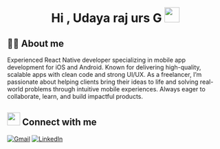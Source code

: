 <h1 align="center">Hi , Udaya raj urs G <img src="https://media.giphy.com/media/hvRJCLFzcasrR4ia7z/giphy.gif" width="35"></h1>

## :sassy_man:  About me
Experienced React Native developer specializing in mobile app development for iOS and Android. Known for delivering high-quality, scalable apps with clean code and strong UI/UX. As a freelancer, I’m passionate about helping clients bring their ideas to life and solving real-world problems through intuitive mobile experiences. Always eager to collaborate, learn, and build impactful products.

## <img src="https://media.giphy.com/media/iY8CRBdQXODJSCERIr/giphy.gif" width="30px" height="30px"> Connect with me
<a href="mailto:udayarajurs7@gmail.com"><img img src="https://img.shields.io/badge/gmail-%23EA4335.svg?style=plastic&logo=gmail&logoColor=white" alt="Gmail"/></a>  <a href="https://www.linkedin.com/in/udaya-raj-urs/"><img src="https://img.shields.io/badge/linkedin-%230A66C2.svg?style=plastic&logo=linkedin&logoColor=white" alt="LinkedIn"/></a>
